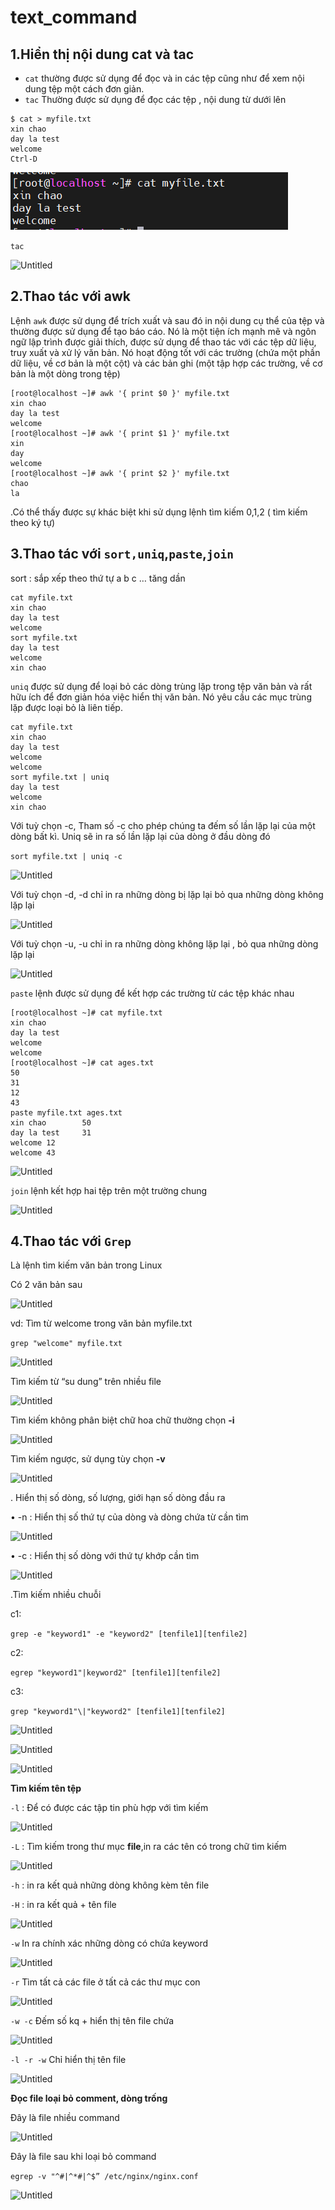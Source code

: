 # text_command

## 1.Hiển thị nội dung cat và tac

- `cat` thường được sử dụng để đọc và in các tệp cũng như để xem nội dung tệp một cách đơn giản.
- `tac` Thường được sử dụng để đọc các tệp , nội dung từ dưới lên

```
$ cat > myfile.txt
xin chao
day la test
welcome
Ctrl-D
```

![](../images/Untitled%203.png)

`tac`

![Untitled](text_command%20bdcd43a12e974aa28c398b3d317e8c84/Untitled%201.png)

## 2.Thao tác với awk

Lệnh `awk` được sử dụng để trích xuất và sau đó in nội dung cụ thể của tệp và thường được sử dụng để tạo báo cáo. Nó là một tiện ích mạnh mẽ và ngôn ngữ lập trình được giải thích, được sử dụng để thao tác với các tệp dữ liệu, truy xuất và xử lý văn bản. Nó hoạt động tốt với các trường (chứa một phần dữ liệu, về cơ bản là một cột) và các bản ghi (một tập hợp các trường, về cơ bản là một dòng trong tệp)

```
[root@localhost ~]# awk '{ print $0 }' myfile.txt
xin chao
day la test
welcome
[root@localhost ~]# awk '{ print $1 }' myfile.txt
xin
day
welcome
[root@localhost ~]# awk '{ print $2 }' myfile.txt
chao
la
```

.Có thể thấy được sự khác biệt khi sử dụng lệnh tìm kiếm 0,1,2 ( tìm kiếm theo ký tự)

## 3.Thao tác với `sort,uniq`,`paste`,`join`

sort : sắp xếp theo thứ tự a b c … tăng dần 

```
cat myfile.txt
xin chao
day la test
welcome
sort myfile.txt
day la test
welcome
xin chao
```

`uniq` được sử dụng để loại bỏ các dòng trùng lặp trong tệp văn bản và rất hữu ích để đơn giản hóa việc hiển thị văn bản. Nó yêu cầu các mục trùng lặp được loại bỏ là liên tiếp.

```
cat myfile.txt
xin chao
day la test
welcome
welcome
sort myfile.txt | uniq
day la test
welcome
xin chao
```

Với tuỳ chọn -c,
Tham số -c cho phép chúng ta đếm số lần lặp lại của một dòng bất kì. Uniq sẽ in ra số lần lặp lại của dòng ở đầu dòng đó

`sort myfile.txt | uniq -c`

![Untitled](/Untitled%202.png)

Với tuỳ chọn -d,
-d chỉ in ra những dòng bị lặp lại bỏ qua những dòng không lặp lại 

![Untitled](text_command%20bdcd43a12e974aa28c398b3d317e8c84/Untitled%203.png)

Với tuỳ chọn -u,
-u chỉ in ra những dòng không lặp lại , bỏ qua những dòng lặp lại

![Untitled](text_command%20bdcd43a12e974aa28c398b3d317e8c84/Untitled%204.png)

`paste` lệnh được sử dụng để kết hợp các trường từ các tệp khác nhau

```
[root@localhost ~]# cat myfile.txt
xin chao
day la test
welcome
welcome
[root@localhost ~]# cat ages.txt
50
31
12
43
paste myfile.txt ages.txt
xin chao        50
day la test     31
welcome 12
welcome 43
```

![Untitled](text_command%20bdcd43a12e974aa28c398b3d317e8c84/Untitled%205.png)

`join` lệnh kết hợp hai tệp trên một trường chung

![Untitled](text_command%20bdcd43a12e974aa28c398b3d317e8c84/Untitled%206.png)

## 4.Thao tác với `Grep`

Là lệnh tìm kiếm văn bản trong Linux

Có 2 văn bản sau 

![Untitled](text_command%20bdcd43a12e974aa28c398b3d317e8c84/Untitled%207.png)

vd: Tìm từ welcome trong văn bản myfile.txt

`grep "welcome" myfile.txt`

![Untitled](text_command%20bdcd43a12e974aa28c398b3d317e8c84/Untitled%208.png)

Tìm kiếm từ “su dung” trên nhiều file 

![Untitled](text_command%20bdcd43a12e974aa28c398b3d317e8c84/Untitled%209.png)

Tìm kiếm không phân biệt chữ hoa chữ thường chọn **-i**

![Untitled](text_command%20bdcd43a12e974aa28c398b3d317e8c84/Untitled%2010.png)

Tìm kiếm ngược, sử dụng tùy chọn **-v**

![Untitled](text_command%20bdcd43a12e974aa28c398b3d317e8c84/Untitled%2011.png)

. Hiển thị số dòng, số lượng, giới hạn số dòng đầu ra

• -n : Hiển thị số thứ tự của dòng và dòng chứa từ cần tìm

![Untitled](text_command%20bdcd43a12e974aa28c398b3d317e8c84/Untitled%2012.png)

• -c : Hiển thị số dòng với thứ tự khớp cần tìm

![Untitled](text_command%20bdcd43a12e974aa28c398b3d317e8c84/Untitled%2013.png)

.Tìm kiếm nhiều chuỗi 

c1:

`grep -e "keyword1" -e "keyword2" [tenfile1][tenfile2]`

c2:

`egrep "keyword1"|keyword2" [tenfile1][tenfile2]`

c3: 

`grep "keyword1"\|"keyword2" [tenfile1][tenfile2]`

![Untitled](text_command%20bdcd43a12e974aa28c398b3d317e8c84/Untitled%2014.png)

![Untitled](text_command%20bdcd43a12e974aa28c398b3d317e8c84/Untitled%2015.png)

![Untitled](text_command%20bdcd43a12e974aa28c398b3d317e8c84/Untitled%2016.png)

**Tìm kiếm tên tệp**

`-l` : Để có được các tập tin phù hợp với tìm kiếm

![Untitled](text_command%20bdcd43a12e974aa28c398b3d317e8c84/Untitled%2017.png)

`-L` : Tìm kiếm trong thư mục **file**,in ra các tên có trong chữ tìm kiếm

![Untitled](text_command%20bdcd43a12e974aa28c398b3d317e8c84/Untitled%2018.png)

`-h` : in ra kết quả những dòng không kèm tên file

`-H` : in ra kết quả + tên file 

![Untitled](text_command%20bdcd43a12e974aa28c398b3d317e8c84/Untitled%2019.png)

`-w` In ra chính xác những dòng có chứa keyword

![Untitled](text_command%20bdcd43a12e974aa28c398b3d317e8c84/Untitled%2020.png)

`-r` Tìm tất cả các file ở tất cả các thư mục con

![Untitled](text_command%20bdcd43a12e974aa28c398b3d317e8c84/Untitled%2021.png)

`-w -c`  Đếm số kq + hiển thị tên file chứa

![Untitled](text_command%20bdcd43a12e974aa28c398b3d317e8c84/Untitled%2022.png)

`-l -r -w` Chỉ hiển thị tên file

![Untitled](text_command%20bdcd43a12e974aa28c398b3d317e8c84/Untitled%2023.png)

**Đọc file loại bỏ comment, dòng trống**

Đây là file nhiều command

![Untitled](text_command%20bdcd43a12e974aa28c398b3d317e8c84/Untitled%2024.png)

Đây là file sau khi loại bỏ command

`egrep -v "^#|^*#|^$” /etc/nginx/nginx.conf`

![Untitled](text_command%20bdcd43a12e974aa28c398b3d317e8c84/Untitled%2025.png)